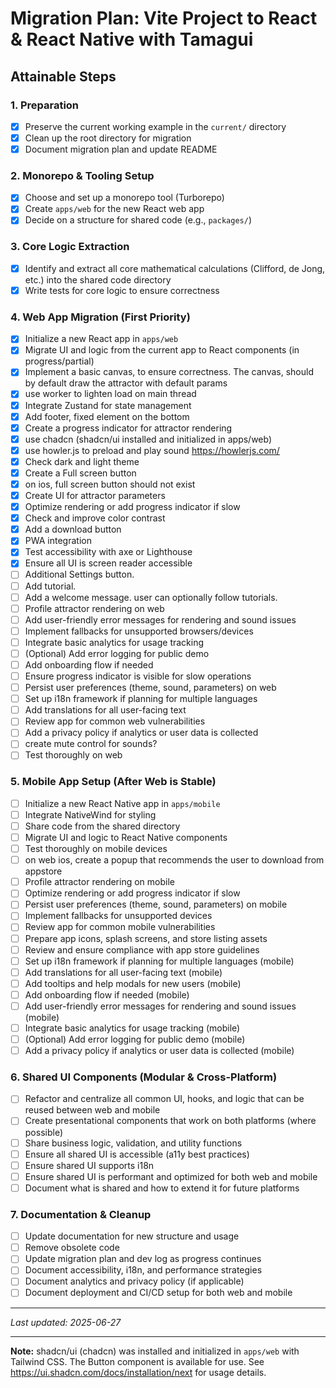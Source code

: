 # Migration Plan: Vite Project to React & React Native with Tamagui

## Attainable Steps

### 1. Preparation
- [x] Preserve the current working example in the `current/` directory
- [x] Clean up the root directory for migration
- [x] Document migration plan and update README

### 2. Monorepo & Tooling Setup
- [x] Choose and set up a monorepo tool (Turborepo)
- [x] Create `apps/web` for the new React web app
- [x] Decide on a structure for shared code (e.g., `packages/`)

### 3. Core Logic Extraction
- [x] Identify and extract all core mathematical calculations (Clifford, de Jong, etc.) into the shared code directory
- [x] Write tests for core logic to ensure correctness

### 4. Web App Migration (First Priority)
- [x] Initialize a new React app in `apps/web`
- [x] Migrate UI and logic from the current app to React components (in progress/partial)
- [x] Implement a basic canvas, to ensure correctness. The canvas, should by default draw the attractor with default params
- [x] use worker to lighten load on main thread
- [x] Integrate Zustand for state management
- [x] Add footer, fixed element on the bottom
- [x] Create a progress indicator for attractor rendering
- [x] use chadcn (shadcn/ui installed and initialized in apps/web)
- [x] use howler.js to preload and play sound https://howlerjs.com/
- [x] Check dark and light theme
- [x] Create a Full screen button
- [x] on ios, full screen button should not exist
- [x] Create UI for attractor parameters
- [x] Optimize rendering or add progress indicator if slow
- [x] Check and improve color contrast
- [x] Add a download button
- [x] PWA integration
- [x] Test accessibility with axe or Lighthouse
- [x] Ensure all UI is screen reader accessible
- [ ] Additional Settings button.
- [ ] Add tutorial.
- [ ] Add a welcome message. user can optionally follow tutorials.
- [ ] Profile attractor rendering on web
- [ ] Add user-friendly error messages for rendering and sound issues
- [ ] Implement fallbacks for unsupported browsers/devices
- [ ] Integrate basic analytics for usage tracking
- [ ] (Optional) Add error logging for public demo
- [ ] Add onboarding flow if needed
- [ ] Ensure progress indicator is visible for slow operations
- [ ] Persist user preferences (theme, sound, parameters) on web
- [ ] Set up i18n framework if planning for multiple languages
- [ ] Add translations for all user-facing text
- [ ] Review app for common web vulnerabilities
- [ ] Add a privacy policy if analytics or user data is collected
- [ ] create mute control for sounds?
- [ ] Test thoroughly on web

### 5. Mobile App Setup (After Web is Stable)
- [ ] Initialize a new React Native app in `apps/mobile`
- [ ] Integrate NativeWind for styling
- [ ] Share code from the shared directory
- [ ] Migrate UI and logic to React Native components
- [ ] Test thoroughly on mobile devices
- [ ] on web ios, create a popup that recommends the user to download from appstore
- [ ] Profile attractor rendering on mobile
- [ ] Optimize rendering or add progress indicator if slow
- [ ] Persist user preferences (theme, sound, parameters) on mobile
- [ ] Implement fallbacks for unsupported devices
- [ ] Review app for common mobile vulnerabilities
- [ ] Prepare app icons, splash screens, and store listing assets
- [ ] Review and ensure compliance with app store guidelines
- [ ] Set up i18n framework if planning for multiple languages (mobile)
- [ ] Add translations for all user-facing text (mobile)
- [ ] Add tooltips and help modals for new users (mobile)
- [ ] Add onboarding flow if needed (mobile)
- [ ] Add user-friendly error messages for rendering and sound issues (mobile)
- [ ] Integrate basic analytics for usage tracking (mobile)
- [ ] (Optional) Add error logging for public demo (mobile)
- [ ] Add a privacy policy if analytics or user data is collected (mobile)

### 6. Shared UI Components (Modular & Cross-Platform)
- [ ] Refactor and centralize all common UI, hooks, and logic that can be reused between web and mobile
- [ ] Create presentational components that work on both platforms (where possible)
- [ ] Share business logic, validation, and utility functions
- [ ] Ensure all shared UI is accessible (a11y best practices)
- [ ] Ensure shared UI supports i18n
- [ ] Ensure shared UI is performant and optimized for both web and mobile
- [ ] Document what is shared and how to extend it for future platforms

### 7. Documentation & Cleanup
- [ ] Update documentation for new structure and usage
- [ ] Remove obsolete code
- [ ] Update migration plan and dev log as progress continues
- [ ] Document accessibility, i18n, and performance strategies
- [ ] Document analytics and privacy policy (if applicable)
- [ ] Document deployment and CI/CD setup for both web and mobile

---

*Last updated: 2025-06-27*

---

**Note:** shadcn/ui (chadcn) was installed and initialized in `apps/web` with Tailwind CSS. The Button component is available for use. See https://ui.shadcn.com/docs/installation/next for usage details.

